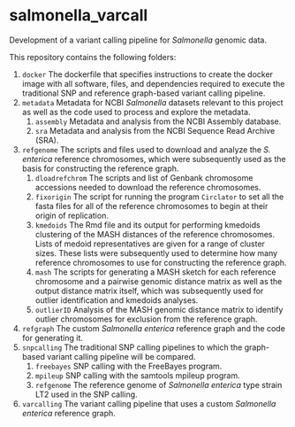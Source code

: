# salmonella_varcall
Development of a variant calling pipeline for *Salmonella* genomic data.

This repository contains the following folders:

1. `docker` The dockerfile that specifies instructions to create the docker image with all software, files, and dependencies required to execute the traditional SNP and reference graph-based variant calling pipeline.
2. `metadata` Metadata for NCBI *Salmonella* datasets relevant to this project as well as the code used to process and explore the metadata.
   1. `assembly` Metadata and analysis from the NCBI Assembly database.
   2. `sra` Metadata and analysis from the NCBI Sequence Read Archive (SRA).
3. `refgenome` The scripts and files used to download and analyze the *S. enterica* reference chromosomes, which were subsequently used as the basis for constructing the reference graph.
   1. `dloadrefchrom` The scripts and list of Genbank chromosome accessions needed to download the reference chromosomes. 
   2. `fixorigin` The script for running the program `Circlator` to set all the fasta files for all of the reference chromosomes to begin at their origin of replication.
   3. `kmedoids` The Rmd file and its output for performing kmedoids clustering of the MASH distances of the reference chromosomes. Lists of medoid representatives are given for a range of cluster sizes. These lists were subsequently used to determine how many reference chromosomes to use for constructing the reference graph.
   4. `mash` The scripts for generating a MASH sketch for each reference chromosome and a pairwise genomic distance matrix as well as the output distance matrix itself, which was subsequently used for outlier identification and kmedoids analyses.
   5. `outlierID` Analysis of the MASH genomic distance matrix to identify outlier chromosomes for exclusion from the reference graph. 
4. `refgraph` The custom *Salmonella enterica* reference graph and the code for generating it.
5. `snpcalling` The traditional SNP calling pipelines to which the graph-based variant calling pipeline will be compared.
   1. `freebayes` SNP calling with the FreeBayes program.
   2. `mpileup` SNP calling with the samtools mpileup program.
   3. `refgenome` The reference genome of *Salmonella enterica* type strain LT2 used in the SNP calling.
6. `varcalling` The variant calling pipeline that uses a custom *Salmonella enterica* reference graph.

